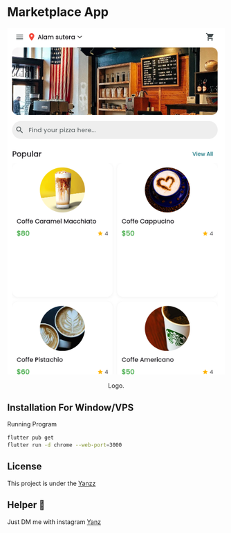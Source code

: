 # Marketplace App
<p align="center">
  <img src="./page/image.png" width="550" />
</p>
 
<p align="center">Logo.</p>

## Installation For Window/VPS
Running Program
```bash
flutter pub get
flutter run -d chrome --web-port=3000
```

## License

This project is under the [Yanzz](https://github.com/Yanzz231)

## Helper 🤖

Just DM me with instagram [Yanz](https://www.instagram.com/iyanmikasa/)
